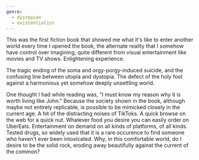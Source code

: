 ```yaml
---
genre:
  - dystopian
  - existentialist
---
```

This was the first fiction book that showed me what it's like to enter another world every time I opened the book, the alternate reality that I somehow have control over imagining, quite different from visual entertainment like movies and TV shows. Enlightening experience.

The tragic ending of the soma and orgy-porgy-induced suicide, and the confusing line between utopia and dystopia. The defect of the holy fool against a harmonious yet somehow deeply unsettling world.

One thought I had while reading was, "I must know my reason why it is worth living like John." Because the society shown in the book, although maybe not entirely replicable, is possible to be mimicked closely in the current age. A hit of the distracting noises of TikToks. A quick browse on the web for a quick nut. Whatever food you desire you can easily order on UberEats. Entertainment on demand on all kinds of platforms, of all kinds. Tested drugs, so widely used that it is a rare occurence to find someone who haven't ever been intoxicated. Why, in this comfortable world, do I desire to be the solid rock, eroding away beautifully against the current of the common?

